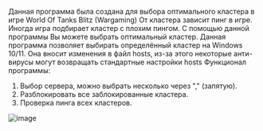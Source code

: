 Данная программа была создана для выбора оптимального кластера в игре World Of Tanks Blitz (Wargaming)
От кластера зависит пинг в игре. Иногда игра подбирает кластер с плохим пингом. С помощью данной программы Вы можете выбрать оптимальный кластер.
Данная программа позволяет выбирать определённый кластер на Windows 10/11. Она вносит изменения в файл hosts, из-за этого некоторые анти-вирусы могут возвращать стандартные настройки hosts
Функционал программы: 
1. Выбор сервера, можно выбрать несколько через "," (запятую).
2. Разблокировать все заблокированные кластера.
3. Проверка пинга всех кластеров.
   
![image](https://github.com/user-attachments/assets/78ea7fad-5fff-413b-b410-7525f18c1045)
